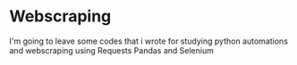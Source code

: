 # Webscraping

I'm going to leave some codes that i wrote for studying python automations and webscraping using Requests Pandas and Selenium
